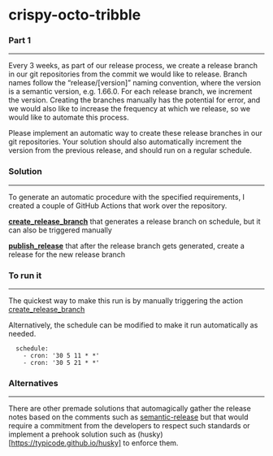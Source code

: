 # crispy-octo-tribble

### Part 1
---
Every 3 weeks, as part of our release process, we create a release branch in our git repositories
from the commit we would like to release. Branch names follow the “release/[version]” naming
convention, where the version is a semantic version, e.g. 1.66.0. For each release branch, we
increment the version. Creating the branches manually has the potential for error, and we
would also like to increase the frequency at which we release, so we would like to automate this
process.

Please implement an automatic way to create these release branches in our git repositories.
Your solution should also automatically increment the version from the previous release, and
should run on a regular schedule.


### Solution
---
To generate an automatic procedure with the specified requirements, I created a couple of GitHub
Actions that work over the repository.

**[create_release_branch](https://github.com/gctrevino/crispy-octo-tribble/actions/workflows/create_release_branch.yml)** that generates a release branch on schedule, but it can also be triggered manually

**[publish_release](https://github.com/gctrevino/crispy-octo-tribble/actions/workflows/publish_release.yml)** that after the release branch gets generated, create a release for the new release branch

### To run it
---
The quickest way to make this run is by manually triggering the action [create_release_branch](https://github.com/gctrevino/crispy-octo-tribble/actions/workflows/create_release_branch.yml)

Alternatively, the schedule can be modified to make it run automatically as needed.

```
  schedule:
    - cron: '30 5 11 * *'
    - cron: '30 5 21 * *'
```

### Alternatives
---
There are other premade solutions that automagically gather the release notes based on the comments such as [semantic-release](https://semantic-release.gitbook.io/semantic-release/) but that would require a commitment from the developers to respect such standards or implement a prehook solution such as (husky)[https://typicode.github.io/husky] to enforce them.



